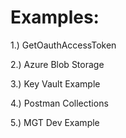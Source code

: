 # Examples: 

1.) GetOauthAccessToken

2.) Azure Blob Storage

3.) Key Vault Example

4.) Postman Collections

5.) MGT Dev Example
